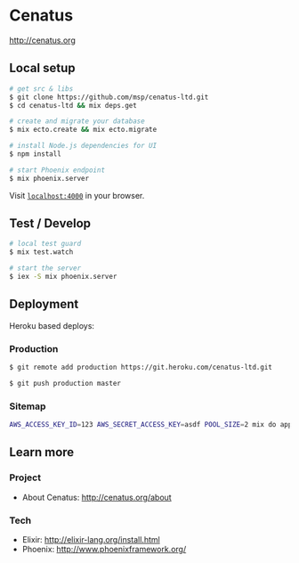 # Cenatus

http://cenatus.org


## Local setup

```bash
# get src & libs
$ git clone https://github.com/msp/cenatus-ltd.git
$ cd cenatus-ltd && mix deps.get

# create and migrate your database
$ mix ecto.create && mix ecto.migrate

# install Node.js dependencies for UI
$ npm install

# start Phoenix endpoint
$ mix phoenix.server
```
Visit [`localhost:4000`](http://localhost:4000) in your browser.

## Test / Develop

```bash
# local test guard
$ mix test.watch

# start the server
$ iex -S mix phoenix.server

```

## Deployment

Heroku based deploys:

### Production
```bash
$ git remote add production https://git.heroku.com/cenatus-ltd.git

$ git push production master
```

### Sitemap
```bash
AWS_ACCESS_KEY_ID=123 AWS_SECRET_ACCESS_KEY=asdf POOL_SIZE=2 mix do app.start, sitemap.generate
```

## Learn more

### Project

  * About Cenatus: http://cenatus.org/about

### Tech

  * Elixir: http://elixir-lang.org/install.html
  * Phoenix: http://www.phoenixframework.org/

